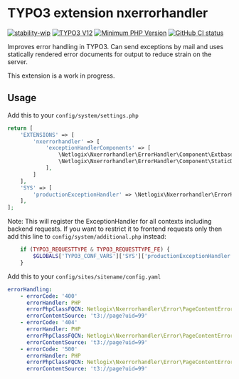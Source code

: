 # TYPO3 extension nxerrorhandler

[![stability-wip](https://img.shields.io/badge/stability-wip-lightgrey.svg)](https://github.com/netlogix/nxerrorhandler)
[![TYPO3 V12](https://img.shields.io/badge/TYPO3-12-orange.svg)](https://get.typo3.org/version/12)
[![Minimum PHP Version](https://img.shields.io/badge/php-%3E%3D%208.1-8892BF.svg)](https://php.net/)
[![GitHub CI status](https://github.com/netlogix/nxerrorhandler/actions/workflows/ci.yml/badge.svg?branch=main)](https://github.com/netlogix/nxerrorhandler/actions)

Improves error handling in TYPO3. Can send exceptions by mail and uses
statically rendered error documents for output to reduce strain on the server.

This extension is a work in progress.

## Usage

Add this to your `config/system/settings.php`

```php
return [
    'EXTENSIONS' => [
        'nxerrorhandler' => [
            'exceptionHandlerComponents' => [
                \Netlogix\Nxerrorhandler\ErrorHandler\Component\ExtbaseArgumentsToBadRequestComponent::class,
                \Netlogix\Nxerrorhandler\ErrorHandler\Component\StaticDocumentComponent::class,
            ],
        ]
    ],
    'SYS' => [
        'productionExceptionHandler' => \Netlogix\Nxerrorhandler\ErrorHandler\GeneralExceptionHandler::class
    ],
];
```

Note: This will register the ExceptionHandler for all contexts including backend
requests. If you want to restrict it to frontend requests only then add this
line to `config/system/additional.php` instead:

```php
    if (TYPO3_REQUESTTYPE & TYPO3_REQUESTTYPE_FE) {
        $GLOBALS['TYPO3_CONF_VARS']['SYS']['productionExceptionHandler'] = \Netlogix\Nxerrorhandler\ErrorHandler\GeneralExceptionHandler::class;
    }
```

Add this to your `config/sites/sitename/config.yaml`

```yaml
errorHandling:
    - errorCode: '400'
      errorHandler: PHP
      errorPhpClassFQCN: Netlogix\Nxerrorhandler\Error\PageContentErrorHandler
      errorContentSource: 't3://page?uid=99'
    - errorCode: '404'
      errorHandler: PHP
      errorPhpClassFQCN: Netlogix\Nxerrorhandler\Error\PageContentErrorHandler
      errorContentSource: 't3://page?uid=99'
    - errorCode: '500'
      errorHandler: PHP
      errorPhpClassFQCN: Netlogix\Nxerrorhandler\Error\PageContentErrorHandler
      errorContentSource: 't3://page?uid=99'
```
